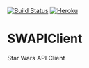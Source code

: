 [![Build Status](https://travis-ci.org/dkrogulec/SWAPIClient.svg?branch=master)](https://travis-ci.org/dkrogulec/SWAPIClient)
[![Heroku](https://heroku-badge.herokuapp.com/?app=sample-swapi-client&style=flat)](https://sample-swapi-client.herokuapp.com)

# SWAPIClient
Star Wars API Client
